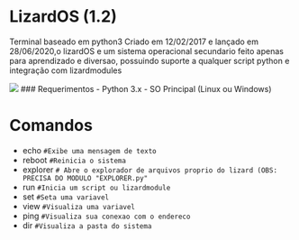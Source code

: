 # LizardOS (1.2)
Terminal baseado em python3
Criado em 12/02/2017 e lançado em 28/06/2020,o lizardOS e um sistema operacional secundario feito apenas para aprendizado e diversao, possuindo suporte a qualquer script python e integração com lizardmodules

<img src="https://png.pngtree.com/png-vector/20191113/ourlarge/pngtree-lizard-icon-cartoon-style-png-image_1967363.jpg">
### Requerimentos
- Python 3.x
- SO Principal (Linux ou Windows)

# Comandos

- echo ``#Exibe uma mensagem de texto``
- reboot ``#Reinicia o sistema ``
- explorer ``# Abre o explorador de arquivos proprio do lizard (OBS: PRECISA DO MODULO "EXPLORER.py"``
- run ``#Inicia um script ou lizardmodule ``
- set ``#Seta uma variavel ``
- view ``#Visualiza uma variavel ``
- ping ``#Visualiza sua conexao com o endereco ``
- dir ``#Visualiza a pasta do sistema ``
